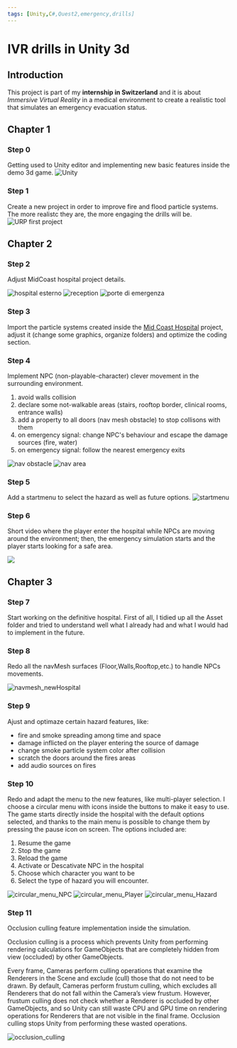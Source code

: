 ```yaml
---
tags: [Unity,C#,Quest2,emergency,drills]
---
```

# IVR drills in Unity 3d

## Introduction
This project is part of my **internship in Switzerland** and it is about _Immersive Virtual Reality_ in a medical environment to create a realistic tool that simulates an emergency evacuation status.


## Chapter 1

### Step 0
Getting used to Unity editor and implementing new basic features inside the demo 3d game.
![Unity](/assets/img/unity.png)

### Step 1
Create a new project in order to improve fire and flood particle systems. The more realistc they are, the more engaging the drills will be. 
![URP first project](/assets/img/test_URP_fire_flood.png)

## Chapter 2

### Step 2
Adjust MidCoast hospital project details.

![hospital esterno](/assets/img/mid-coast-hospital.png)
![reception](/assets/img/mid-coast-hospital-reception.png)
![porte di emergenza](/assets/img/mid-coast-hospital-porte-emergenza.png)

### Step 3
Import the particle systems created inside the [Mid Coast Hospital](https://www.midcoasthealth.com/) project, adjust it (change some graphics, organize folders) and optimize the coding section.

### Step 4
Implement NPC (non-playable-character) clever movement in the surrounding environment.
  
  1. avoid walls collision
  2. declare some not-walkable areas (stairs, rooftop border, clinical rooms, entrance walls)
  3. add a property to all doors (nav mesh obstacle) to stop collisons with them
  4. on emergency signal: change NPC's behaviour and escape the damage sources (fire, water)
  5. on emergency signal: follow the nearest emergency exits

![nav obstacle](/assets/img/mid-coast-hospital-nav-mesh-obstacle.png)
![nav area](/assets/img/mid-coast-hospital-navigation-area.png)

### Step 5
Add a startmenu to select the hazard as well as future options.
![startmenu](/assets/img/main-menu.png)

### Step 6
Short video where the player enter the hospital while NPCs are moving around the environment; then, the emergency simulation starts and the player starts looking for a safe area.

[![](https://markdown-videos.deta.dev/youtube/XfwZfsfZNIY)](https://youtu.be/XfwZfsfZNIY)


## Chapter 3

### Step 7 
Start working on the definitive hospital. First of all, I tidied up all the Asset folder and tried to understand well what I already had and what I would had to implement in the future.


### Step 8
Redo all the navMesh surfaces (Floor,Walls,Rooftop,etc.) to handle NPCs movements.

![navmesh_newHospital](/assets/img/navmesh_hospital.png)


### Step 9
Ajust and optimaze certain hazard features, like: 
  - fire and smoke spreading among time and space
  - damage inflicted on the player entering the source of damage
  - change smoke particle system color after collision
  - scratch the doors around the fires areas
  - add audio sources on fires


### Step 10 
Redo and adapt the menu to the new features, like multi-player selection. I choose a circular menu with icons inside the buttons to make it easy to use. The game starts directly inside the hospital with the default options selected, and thanks to the main menu is possible to change them by pressing the pause icon on screen. The options included are:
  1. Resume the game
  2. Stop the game
  3. Reload the game
  4. Activate or Descativate NPC in the hospital
  5. Choose which character you want to be 
  6. Select the type of hazard you will encounter.

![circular_menu_NPC](/assets/img/Unity-IVR-emergency-drills/hospital-circular-menu.png)
![circular_menu_Player](/assets/img/Unity-IVR-emergency-drills/hospital-circular-menu1.png)
![circular_menu_Hazard](/assets/img/Unity-IVR-emergency-drills/hospital-circular-menu2.png)

### Step 11
Occlusion culling feature implementation inside the simulation. 

Occlusion culling is a process which prevents Unity from performing rendering calculations for GameObjects that are completely hidden from view (occluded) by other GameObjects.

Every frame, Cameras perform culling operations that examine the Renderers in the Scene
and exclude (cull) those that do not need to be drawn. By default, Cameras perform frustum culling, which excludes all Renderers that do not fall within the Camera’s view frustum. However, frustum culling does not check whether a Renderer is occluded by other GameObjects, and so Unity can still waste CPU and GPU time on rendering operations for Renderers that are not visible in the final frame. Occlusion culling stops Unity from performing these wasted operations.

![occlusion_culling](/assets/img/Unity-IVR-emergency-drills/hospital-occlusion_culling.png)

